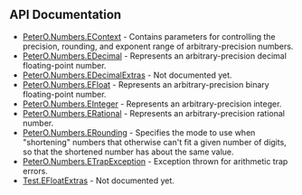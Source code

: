 ## API Documentation

 * [PeterO.Numbers.EContext](PeterO.Numbers.EContext.md) - Contains parameters for controlling the precision, rounding, and exponent       range of arbitrary-precision numbers.
 * [PeterO.Numbers.EDecimal](PeterO.Numbers.EDecimal.md) - Represents an arbitrary-precision decimal floating-point number.
 * [PeterO.Numbers.EDecimalExtras](PeterO.Numbers.EDecimalExtras.md) - Not documented yet.
 * [PeterO.Numbers.EFloat](PeterO.Numbers.EFloat.md) - Represents an arbitrary-precision binary floating-point number.
 * [PeterO.Numbers.EInteger](PeterO.Numbers.EInteger.md) - Represents an arbitrary-precision integer.
 * [PeterO.Numbers.ERational](PeterO.Numbers.ERational.md) - Represents an arbitrary-precision rational number.
 * [PeterO.Numbers.ERounding](PeterO.Numbers.ERounding.md) - Specifies the mode to use when "shortening" numbers that otherwise can't       fit a given number of digits, so that the shortened number has about the       same value.
 * [PeterO.Numbers.ETrapException](PeterO.Numbers.ETrapException.md) - Exception thrown for arithmetic trap errors.
 * [Test.EFloatExtras](Test.EFloatExtras.md) - Not documented yet.

